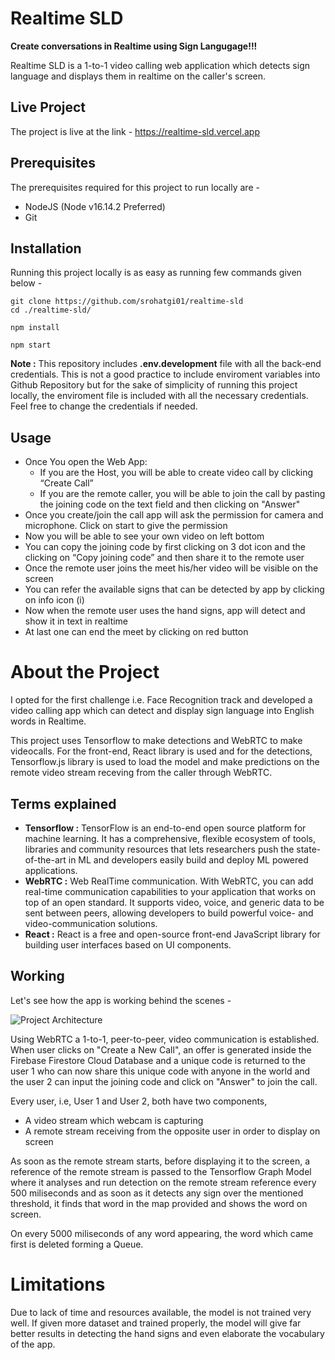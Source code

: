 # Realtime SLD

**Create conversations in Realtime using Sign Langugage!!!**

Realtime SLD is a 1-to-1 video calling web application which detects sign language and displays them in realtime on the caller's screen.

## Live Project

The project is live at the link - https://realtime-sld.vercel.app

## Prerequisites

The prerequisites required for this project to run locally are - 
- NodeJS (Node v16.14.2 Preferred)
- Git

## Installation

Running this project locally is as easy as running few commands given below -
```
git clone https://github.com/srohatgi01/realtime-sld
cd ./realtime-sld/

npm install

npm start
```

**Note :** This repository includes **.env.development** file with all the back-end credentials. This is not a good practice to include enviroment variables into Github Repository but for the sake of simplicity of running this project locally, the enviroment file is included with all the necessary credentials. Feel free to change the credentials if needed.  

## Usage
- Once You open the Web App:
    - If you are the Host, you will be able to create video call by clicking “Create Call”
    - If you are the remote caller, you will be able to join the call by pasting the joining code on the text field and then clicking on "Answer"
-	Once you create/join the call app will ask the permission for camera and microphone. Click on start to give the permission
-	Now you will be able to see your own video on left bottom
-	You can copy the joining code by first clicking on 3 dot icon and the clicking on “Copy joining code” and then share it to the remote user
-	Once the remote user joins the meet his/her video will be visible on the screen
-	You can refer the available signs that can be detected by app by clicking on info icon (i)
-	Now when the remote user uses the hand signs, app will detect and show it in text in realtime
-	At last one can end the meet by clicking on red button


# About the Project
I opted for the first challenge i.e. Face Recognition track and developed a video calling app which can detect and display sign language into English words in Realtime.

This project uses Tensorflow to make detections and WebRTC to make videocalls. For the front-end, React library is used and for the detections, Tensorflow.js library is used to load the model and make predictions on the remote video stream receving from the caller through WebRTC.

## Terms explained
- **Tensorflow :** TensorFlow is an end-to-end open source platform for machine learning. It has a comprehensive, flexible ecosystem of tools, libraries and community resources that lets researchers push the state-of-the-art in ML and developers easily build and deploy ML powered applications.
- **WebRTC :** Web RealTime communication. With WebRTC, you can add real-time communication capabilities to your application that works on top of an open standard. It supports video, voice, and generic data to be sent between peers, allowing developers to build powerful voice- and video-communication solutions.
- **React :** React is a free and open-source front-end JavaScript library for building user interfaces based on UI components.

## Working

Let's see how the app is working behind the scenes - 

![Project Architecture](https://user-images.githubusercontent.com/24872423/171057640-4867f621-d53e-487d-842b-ced483a21988.jpg)

Using WebRTC a 1-to-1, peer-to-peer, video communication is established.
When user clicks on "Create a New Call", an offer is generated inside the Firebase Firestore Cloud Database and a unique code is returned to the user 1 who can now share this unique code with anyone in the world and the user 2 can input the joining code and click on "Answer" to join the call.

Every user, i.e, User 1 and User 2, both have two components, 
-   A video stream which webcam is capturing
-   A remote stream receiving from the opposite user in order to display on screen

As soon as the remote stream starts, before displaying it to the screen, a reference of the remote stream is passed to the Tensorflow Graph Model where it analyses and run detection on the remote stream reference every 500 miliseconds and as soon as it detects any sign over the mentioned threshold, it finds that word in the map provided and shows the word on screen. 

On every 5000 miliseconds of any word appearing, the word which came first is deleted forming a Queue.

# Limitations

Due to lack of time and resources available, the model is not trained very well. If given more dataset and trained properly, the model will give far better results in detecting the hand signs and even elaborate the vocabulary of the app. 
